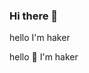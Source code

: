### Hi there 👋

<!--
**o556/o556** is a ✨ _special_ ✨ repository because its `README.md` (this file) appears on your GitHub profile.

Here are some ideas to get you started:

- 🔭 I’m currently working on ...yes
- 🌱 I’m currently learning ...no
- 👯 I’m looking to collaborate on ... yes 
- 🤔 I’m looking for help with ... how can help me haking
- 💬 Ask me about ...no
- 📫 How to reach me: ... yes 
- 😄 Pronouns: ...no
- ⚡ Fun fact: ... for haking 
-->hello I'm haker
hello 👋 I'm haker
